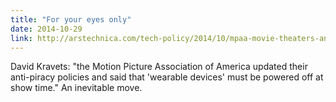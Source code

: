 ```yaml
---
title: "For your eyes only"
date: 2014-10-29
link: http://arstechnica.com/tech-policy/2014/10/mpaa-movie-theaters-announce-zero-tolerance-policy-against-wearables/
---
```

 David Kravets: "the Motion Picture Association of America updated their anti-piracy policies and said that 'wearable devices' must be powered off at show time." An inevitable move.
